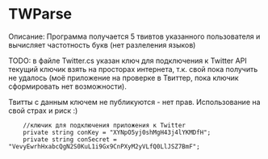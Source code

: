 # TWParse
Описание:
Программа получается 5 твивтов указанного пользователя и вычисляет частотность букв (нет разлеления языков)


TODO:
в файле Twitter.cs указан ключ для подключения к Twitter API
текущий ключик взять на просторах интернета, т.к. свой пока получить не удалось (моё приложение на проверке в Твиттер, пока ключик сформировать нет возможности).

Твитты с данным ключем не публикуются - нет прав.
Использование на свой страх и риск :)

        //ключик для подключения приложения к Twitter
        private string conKey = "XYNpO5yj0shMgH43j4lYKMDfH";
        private string conSecret = "VevyEwrhHxabcQgN2S0KuL1i9Gx9CnPXyM2yVLfQ0LlJSZ7BmF";
